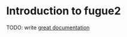 # Introduction to fugue2

TODO: write [great documentation](http://jacobian.org/writing/what-to-write/)
